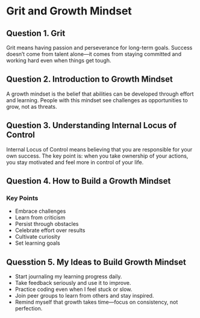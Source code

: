 # Grit and Growth Mindset

## Question 1. Grit  
 
Grit means having passion and perseverance for long-term goals. Success doesn’t come from talent alone—it comes from staying committed and working hard even when things get tough.

## Question 2. Introduction to Growth Mindset   
A growth mindset is the belief that abilities can be developed through effort and learning. People with this mindset see challenges as opportunities to grow, not as threats.

## Question 3. Understanding Internal Locus of Control  
Internal Locus of Control means believing that you are responsible for your own success. The key point is: when you take ownership of your actions, you stay motivated and feel more in control of your life.

## Question 4. How to Build a Growth Mindset  
### Key Points
- Embrace challenges
- Learn from criticism
- Persist through obstacles
- Celebrate effort over results
- Cultivate curiosity
- Set learning goals

## Quesstion 5. My Ideas to Build Growth Mindset
- Start journaling my learning progress daily.
- Take feedback seriously and use it to improve.
- Practice coding even when I feel stuck or slow.
- Join peer groups to learn from others and stay inspired.
- Remind myself that growth takes time—focus on consistency, not perfection.

